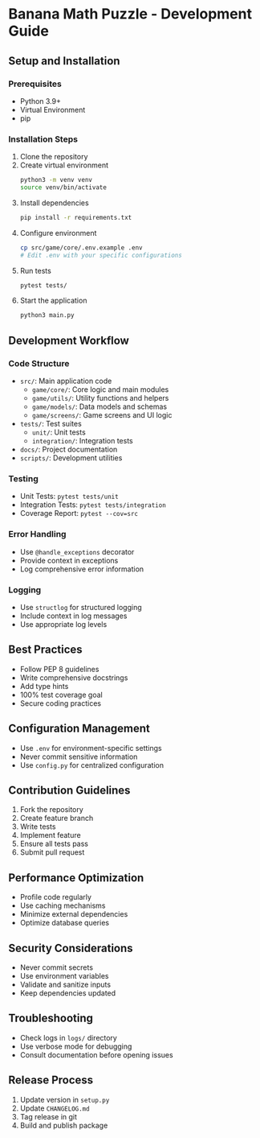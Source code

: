 # Banana Math Puzzle - Development Guide

## Setup and Installation

### Prerequisites
- Python 3.9+
- Virtual Environment
- pip

### Installation Steps
1. Clone the repository
2. Create virtual environment
   ```bash
   python3 -m venv venv
   source venv/bin/activate
   ```
3. Install dependencies
   ```bash
   pip install -r requirements.txt
   ```
4. Configure environment
   ```bash
   cp src/game/core/.env.example .env
   # Edit .env with your specific configurations
   ```
5. Run tests
   ```bash
   pytest tests/
   ```
6. Start the application
   ```bash
   python3 main.py
   ```

## Development Workflow

### Code Structure
- `src/`: Main application code
  - `game/core/`: Core logic and main modules
  - `game/utils/`: Utility functions and helpers
  - `game/models/`: Data models and schemas
  - `game/screens/`: Game screens and UI logic
- `tests/`: Test suites
  - `unit/`: Unit tests
  - `integration/`: Integration tests
- `docs/`: Project documentation
- `scripts/`: Development utilities

### Testing
- Unit Tests: `pytest tests/unit`
- Integration Tests: `pytest tests/integration`
- Coverage Report: `pytest --cov=src`

### Error Handling
- Use `@handle_exceptions` decorator
- Provide context in exceptions
- Log comprehensive error information

### Logging
- Use `structlog` for structured logging
- Include context in log messages
- Use appropriate log levels

## Best Practices
- Follow PEP 8 guidelines
- Write comprehensive docstrings
- Add type hints
- 100% test coverage goal
- Secure coding practices

## Configuration Management
- Use `.env` for environment-specific settings
- Never commit sensitive information
- Use `config.py` for centralized configuration

## Contribution Guidelines
1. Fork the repository
2. Create feature branch
3. Write tests
4. Implement feature
5. Ensure all tests pass
6. Submit pull request

## Performance Optimization
- Profile code regularly
- Use caching mechanisms
- Minimize external dependencies
- Optimize database queries

## Security Considerations
- Never commit secrets
- Use environment variables
- Validate and sanitize inputs
- Keep dependencies updated

## Troubleshooting
- Check logs in `logs/` directory
- Use verbose mode for debugging
- Consult documentation before opening issues

## Release Process
1. Update version in `setup.py`
2. Update `CHANGELOG.md`
3. Tag release in git
4. Build and publish package

